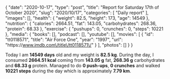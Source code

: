 {
    "date": "2020-10-17",
    "type": "post",
    "title": "Report for Saturday 17th of October 2020",
    "slug": "2020\/10\/17",
    "categories": [
        "Daily report"
    ],
    "images": [],
    "health": {
        "weight": 82.5,
        "height": 173,
        "age": 14549
    },
    "nutrition": {
        "calories": 2664.51,
        "fat": 143.05,
        "carbohydrates": 268.36,
        "protein": 68.33
    },
    "exercise": {
        "pushups": 0,
        "crunches": 0,
        "steps": 10221
    },
    "media": {
        "books": [],
        "podcast": [],
        "youtube": [],
        "movies": [
            {
                "id": "tt0118571",
                "title": "Air Force One",
                "year": "1997",
                "url": "https:\/\/www.imdb.com\/title\/tt0118571\/"
            }
        ],
        "photos": []
    }
}

Today I am <strong>14549 days</strong> old and my weight is <strong>82.5 kg</strong>. During the day, I consumed <strong>2664.51 kcal</strong> coming from <strong>143.05 g</strong> fat, <strong>268.36 g</strong> carbohydrates and <strong>68.33 g</strong> protein. Managed to do <strong>0 push-ups</strong>, <strong>0 crunches</strong> and walked <strong>10221 steps</strong> during the day which is approximately <strong>7.79 km</strong>.